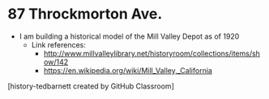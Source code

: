 # 87 Throckmorton Ave.

- I am building a historical model of the Mill Valley Depot as of 1920
	- Link references:
		- http://www.millvalleylibrary.net/historyroom/collections/items/show/142
		- https://en.wikipedia.org/wiki/Mill_Valley,_California


[history-tedbarnett created by GitHub Classroom]
